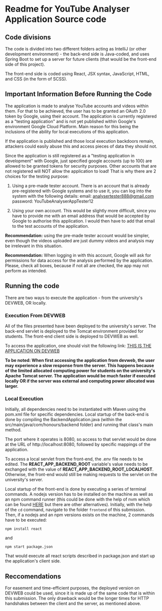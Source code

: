 # Readme for YouTube Analyser Application Source code

## Code divisions

The code is divided into two different folders acting as IntelliJ (or other development environment) - the back-end side is Java-coded, and uses Spring Boot to set up a server for future clients (that would be the front-end side of this project).

The front-end side is coded using React, JSX syntax, JavaScript, HTML, and CSS (in the form of SCSS). 

## Important Information Before Running the Code

The application is made to analyse YouTube accounts and videos within them. For that to be achieved, the user has to be granted an OAuth 2.0 token by Google, using their account. The application is currently registered as a "testing application" and is not yet published within Google's environment Google Cloud Platform. Main reason for this being the inclusions of the ability for local executions of this application.

If the application is published and those local execution backdoors remain, attackers could easily abuse this and access pieces of data they should not.

Since the application is still registered as a "testing application in development" with Google, just specified google accounts (up to 100) are allowed to be granted tokens for security purposes. Other accounts that are not registered will NOT allow the application to load! That is why there are 2 choices for the testing purpose:

1. Using a pre-made tester account.
There  is an account that is already pre-registered with Google systems and to use it, you can log into the system with the following details:
email: analysertester888@gmail.com
password: YouTubeAnalyserAppTester12

2. Using your own account.
This would be slightly more difficult, since you have to provide me with an email address that would be accepted by Google to authorise this application. I would then have to add that email to the test accounts of the application.

**Recommendation:** using the pre-made tester account would be simpler, even though the videos uploaded are just dummy videos and analysis may be irrelevant in this situation.

**Recommendation:** When logging in with this account, Google will ask for permissions for data access for the analysis performed by the application. Please, check all boxes, because if not all are checked, the app may not perform as intended.

## Running the code

There are two ways to execute the application - from the university's DEVWEB, OR locally.

### Execution From DEVWEB

All of the files presented have been deployed to the university's server. The back-end servlet is deployed to the Tomcat environment provided for students. The front-end client side is deployed to DEVWEB as well.

To access the application, one should visit the following link:
[THIS IS THE APPLICATION ON DEVWEB](https://devweb2023.cis.strath.ac.uk/~jwb20147/honsProject888)

**To be noted: When first accessing the application from devweb, the user may experience a slow response from the server. This happens because of the limited allocated computing power for students on the university's Apache Tomcat server. The application would be much faster if executed locally OR if the server was external and computing power allocated was larger.**

### Local Execution

Initially, all dependencies need to be instantiated with Maven using the pom.xml file for specific dependencies. Local startup of the back-end is done by compiling the BackendApplication.java (within the src/main/java/com/honours/backend folder) and running that class's main method.

The port where it operates is 8080, so access to that servlet would be done at the URL of http://localhost:8080, followed by specific mappings of the application.

To access a local servlet from the front-end, the .env file needs to be edited. The **REACT_APP_BACKEND_ROOT** variable's value needs to be exchanged with the value of **REACT_APP_BACKEND_ROOT_LOCALHOST**. Otherwise, the front-end would still be making requests to the servlet on the university's server.

Local startup of the front-end is done by executing a series of terminal commands. A nodejs version has to be installed on the machine as well as an npm command runner (this could be done with the help of nvm which can be found [HERE](https://github.com/coreybutler/nvm-windows/releases/tag/1.1.9) but there are other alternatives). Initially, with the help of the `cd` command, navigate to the folder `frontend` of this submission. Then, if a nodejs and an npm versions exists on the machine, 2 commands have to be executed:

`npm install react`

and 

`npm start package.json`

That would execute all react scripts described in package.json and start up the application's client side.

## Reccomendations

For easement and time-efficient purposes, the deployed version on DEVWEB could be used, since it is made up of the same code that is within this submission. The only drawback would be the longer times for HTTP handshakes between the client and the server, as mentioned above.